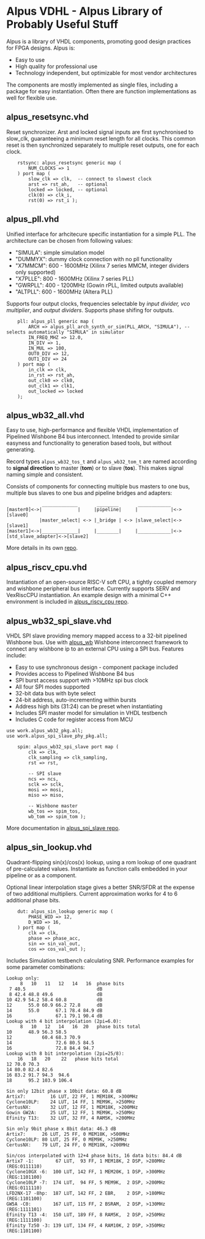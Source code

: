 # Alpus VDHL - Alpus Library of Probably Useful Stuff

Alpus is a library of VHDL components, promoting good design practices for FPGA designs. Alpus is:

- Easy to use
- High quality for professional use
- Technology independent, but optimizable for most vendor architectures
 
The components are mostly implemented as single files, including a package for easy instantiation. Often there are
function implementations as well for flexible use.

## alpus_resetsync.vhd

Reset synchronizer. Arst and locked signal inputs are first synchronised to slow_clk, guaranteeing a minimum reset length 
for all clocks. This common reset is then synchronized separately to multiple reset outputs, one for each clock.

```
	rstsync: alpus_resetsync generic map (
		NUM_CLOCKS => 1
	) port map (
		slow_clk => clk,  -- connect to slowest clock
		arst => rst_ah,   -- optional
		locked => locked, -- optional
		clk(0) => clk_i,
		rst(0) => rst_i	);
```

## alpus_pll.vhd

Unified interface for arhcitecure specific instantiation for a simple PLL. The architecture can be chosen from following values:

- "SIMULA": simple simulation model
- "DUMMYX": dummy clock connection with no pll functionality
- "X7MMCM": 600 - 1600MHz (Xilinx 7 series MMCM, integer dividers only supported)
- "X7PLLE": 800 - 1600MHz (Xilinx 7 series PLL)
- "GWRPLL": 400 - 1200MHz (Gowin rPLL, limited outputs available)
- "ALTPLL": 600 - 1600MHz (Altera PLL)

Supports four output clocks, frequencies selectable by *input divider, vco multiplier*, and *output dividers*. Supports 
phase shifing for outputs.

```
	pll: alpus_pll generic map (
		ARCH => alpus_pll_arch_synth_or_sim(PLL_ARCH, "SIMULA"), -- selects automatically "SIMULA" in simulator
		IN_FREQ_MHZ => 12.0,
		IN_DIV => 1,
		IN_MUL => 100,
		OUT0_DIV => 12,
		OUT1_DIV => 24
	) port map (
		in_clk => clk,
		in_rst => rst_ah,
		out_clk0 => clk0,
		out_clk1 => clk1,
		out_locked => locked
	);
```

## alpus_wb32_all.vhd

Easy to use, high-performance and flexible VHDL implementation of Pipelined Wishbone B4 bus interconnect. 
Intended to provide similar easyness and functionality to generation based tools, but without generating.

Record types ```alpus_wb32_tos_t``` and ```alpus_wb32_tom_t``` are named according to **signal direction** 
to master (**tom**) or to slave (**tos**). This makes signal naming simple and consistent.

Consists of components for connecting multiple bus masters to one bus, multiple bus slaves to one bus and pipeline
bridges and adapters:
```
             _____________       ________       ____________
[master0]<->|             |     |pipeline|     |            |<->[slave0]
            |master_select| <-> |_bridge | <-> |slave_select|<->[slave1]
[master1]<->|_____________|     |________|     |____________|<->[std_slave_adapter]<->[slave2] 
```
More details in its own [repo](https://github.com/alinja/alpus_wb).

## alpus_riscv_cpu.vhd

Instantiation of an open-source RISC-V soft CPU, a tightly coupled memory and wishbone peripheral bus interface. 
Currently supports SERV and VexRiscCPU instantiation. An example design with a minimal C++ environment is included
in [alpus_riscv_cpu repo](https://github.com/alinja/alpus_riscv_cpu).

## alpus_wb32_spi_slave.vhd

VHDL SPI slave providing memory mapped access to a 32-bit pipelined Wishbone bus. Use with 
[alpus_wb](https://github.com/alinja/alpus_wb) Wishbone interconnect framework to connect 
any wishbone ip to an external CPU using a SPI bus. Features include:
- Easy to use synchronous design - component package included
- Provides access to Pipelined Wishbone B4 bus 
- SPI burst access support with >10MHz spi bus clock
- All four SPI modes supported
- 32-bit data bus with byte select
- 24-bit address, auto-incrementing within bursts
- Address high bits (31:24) can be preset when instantiating
- Includes SPI master model for simulation in VHDL testbench
- Includes C code for register access from MCU

```
use work.alpus_wb32_pkg.all;
use work.alpus_spi_slave_phy_pkg.all;

	spim: alpus_wb32_spi_slave port map (
		clk => clk,
		clk_sampling => clk_sampling,
		rst => rst,

		-- SPI slave
		ncs => ncs,
		sclk => sclk,
		mosi => mosi,
		miso => miso,

		-- Wishbone master
		wb_tos => spim_tos,
		wb_tom => spim_tom );
```
More documentation in [alpus_spi_slave repo](https://github.com/alinja/alpus_spi_slave).

## alpus_sin_lookup.vhd

Quadrant-flipping sin(x)/cos(x) lookup, using a rom lookup of one quadrant of pre-calculated values. Instantiate as function 
calls embedded in your pipeline or as a component.

Optional linear interpolation stage gives a better SNR/SFDR at the expense of two additional multipliers.
Current approximation works for 4 to 6 additional phase bits.

```
	dut: alpus_sin_lookup generic map (
		PHASE_WID => 12,
		D_WID => 16,
	) port map (
		clk => clk,
		phase => phase_acc,
		sin => sin_val_out,
		cos => cos_val_out );
```

Includes Simulation testbench calculating SNR. Performance examples for some parameter combinations:

```
Lookup only:
     8   10   11   12   14   16  phase bits
 7 40.5                          dB
 8 42.4 48.8 49.6                dB
10 42.9 54.2 58.4 60.8           dB
12      55.0 60.9 66.2 72.8      dB
14      55.0      67.1 78.4 84.9 dB
16                67.1 79.1 90.4 dB
Lookup with 4 bit interpolation (2pi=6.0):
     8   10   12   14   16  20   phase bits total
10      48.9 56.3 58.5
12           60.4 68.3 70.9
14                72.6 80.5 84.5
16                72.8 84.4 94.7
Lookup with 8 bit interpolation (2pi=25/8):
    16   18   20    22   phase bits total
12 70.0 70.3
14 80.0 82.4 82.6
16 83.2 91.7 94.3  94.6 
18      95.2 103.9 106.4
```

```
Sin only 12bit phase x 10bit data: 60.8 dB
Artix7:         16 LUT, 22 FF, 1 MEM18K, >300MHz
Cyclone10LP:    24 LUT, 14 FF, 1 MEM9K, >250MHz
CertusNX:       32 LUT, 12 FF, 1 MEM18K, >200MHz
Gowin GW2A:     25 LUT, 12 FF, 1 MEM9K, >250MHz
Efinity T13:    32 LUT, 32 FF, 4 RAM5K, >200MHz

Sin only 9bit phase x 8bit data: 46.3 dB
Artix7:      26 LUT, 25 FF, 0 MEM18K, >500MHz
Cyclone10LP: 80 LUT, 25 FF, 0 MEM9K, >250MHz
CertusNX:    79 LUT, 24 FF, 0 MEM18K, >200MHz

Sin/cos interpolated with 12+4 phase bits, 16 data bits: 84.4 dB
Artix7 -1:        67 LUT,  93 FF, 1 MEM18K, 2 DSP, >280MHz (REG:0111110)
Cyclone10GX -6:  100 LUT, 142 FF, 1 MEM20K, 1 DSP, >300MHz (REG:1101100)
Cyclone10LP -7:  174 LUT,  94 FF, 5 MEM9K,  2 DSP, >200MHz (REG:0111110)
LFD2NX-17 -8hp:  187 LUT, 142 FF, 2 EBR,    2 DSP, >180MHz (REG:1101100)
GW5A -C0:        167 LUT, 115 FF, 2 BSRAM,  2 DSP, >130MHz (REG:1111101)
Efinity T13 -4:  150 LUT, 189 FF, 8 RAM5K,  2 DSP, >250MHz (REG:1111100)
Efinity Tz50 -3: 139 LUT, 134 FF, 4 RAM10K, 2 DSP, >350MHz (REG:1101100)
```
